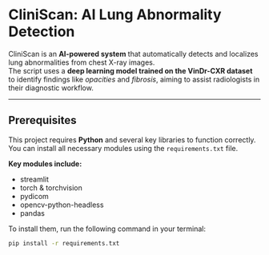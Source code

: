 # CliniScan: AI Lung Abnormality Detection

CliniScan is an **AI-powered system** that automatically detects and localizes lung abnormalities from chest X-ray images.  
The script uses a **deep learning model trained on the VinDr-CXR dataset** to identify findings like *opacities* and *fibrosis*, aiming to assist radiologists in their diagnostic workflow.

---

##  Prerequisites

This project requires **Python** and several key libraries to function correctly.  
You can install all necessary modules using the `requirements.txt` file.

**Key modules include:**
- streamlit  
- torch & torchvision  
- pydicom  
- opencv-python-headless  
- pandas  

To install them, run the following command in your terminal:

```bash
pip install -r requirements.txt

